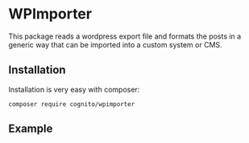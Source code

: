 # WPImporter

This package reads a wordpress export file and formats the posts in a generic way that can be imported into a custom system or CMS.

## Installation

Installation is very easy with composer:

	composer require cognito/wpimporter

## Example


